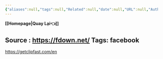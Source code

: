 ```yaml
---
{"aliases":null,"tags":null,"Related":null,"date":null,"URL":null,"Author":null,"dg-publish":true,"image":null,"permalink":"/IT/facebook/","dgPassFrontmatter":true,"noteIcon":"2","created":"2024-01-22T09:07:21.768+07:00","updated":"2024-02-01T15:13:40.423+07:00"}
---
```


**[[Homepage\|Quay Lại👈]]**

Source : https://fdown.net/
Tags: facebook
---
https://getclipfast.com/en  
